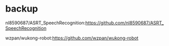 # backup

nl8590687/ASRT_SpeechRecognition:https://github.com/nl8590687/ASRT_SpeechRecognition

wzpan/wukong-robot:https://github.com/wzpan/wukong-robot
